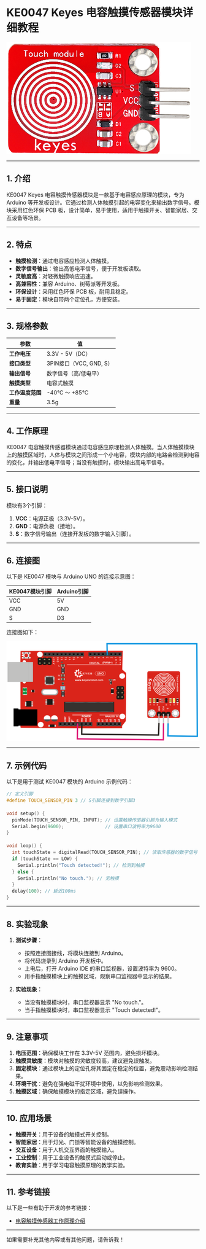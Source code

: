 # **KE0047 Keyes 电容触摸传感器模块详细教程**

![image-20250312160701434](media/image-20250312160701434.png)

---

## **1. 介绍**

KE0047 Keyes 电容触摸传感器模块是一款基于电容感应原理的模块，专为 Arduino 等开发板设计。它通过检测人体触摸引起的电容变化来输出数字信号。模块采用红色环保 PCB 板，设计简单，易于使用，适用于触摸开关、智能家居、交互设备等场景。

---

## **2. 特点**

- **触摸检测**：通过电容感应检测人体触摸。
- **数字信号输出**：输出高低电平信号，便于开发板读取。
- **灵敏度高**：对轻微触摸响应迅速。
- **高兼容性**：兼容 Arduino、树莓派等开发板。
- **环保设计**：采用红色环保 PCB 板，耐用且稳定。
- **易于固定**：模块自带两个定位孔，方便安装。

---

## **3. 规格参数**

| 参数            | 值                     |
|-----------------|------------------------|
| **工作电压**    | 3.3V - 5V（DC）        |
| **接口类型**    | 3PIN接口（VCC, GND, S） |
| **输出信号**    | 数字信号（高/低电平）  |
| **触摸类型**    | 电容式触摸             |
| **工作温度范围**| -40℃ ～ +85℃          |
| **重量**        | 3.5g                   |

---

## **4. 工作原理**

KE0047 电容触摸传感器模块通过电容感应原理检测人体触摸。当人体触摸模块上的触摸区域时，人体与模块之间形成一个小电容，模块内部的电路会检测到电容的变化，并输出低电平信号；当没有触摸时，模块输出高电平信号。

---

## **5. 接口说明**

模块有3个引脚：
1. **VCC**：电源正极（3.3V-5V）。
2. **GND**：电源负极（接地）。
3. **S**：数字信号输出（连接开发板的数字输入引脚）。

---

## **6. 连接图**

以下是 KE0047 模块与 Arduino UNO 的连接示意图：

| KE0047模块引脚 | Arduino引脚 |
| -------------- | ----------- |
| VCC            | 5V          |
| GND            | GND         |
| S              | D3          |

连接图如下：

![image-20250312160713847](media/image-20250312160713847.png)

---

## **7. 示例代码**

以下是用于测试 KE0047 模块的 Arduino 示例代码：

```cpp
// 定义引脚
#define TOUCH_SENSOR_PIN 3 // S引脚连接到数字引脚3

void setup() {
  pinMode(TOUCH_SENSOR_PIN, INPUT); // 设置触摸传感器引脚为输入模式
  Serial.begin(9600);               // 设置串口波特率为9600
}

void loop() {
  int touchState = digitalRead(TOUCH_SENSOR_PIN); // 读取传感器的数字信号
  if (touchState == LOW) {
    Serial.println("Touch detected!"); // 检测到触摸
  } else {
    Serial.println("No touch."); // 无触摸
  }
  delay(100); // 延迟100ms
}
```

---

## **8. 实验现象**

1. **测试步骤**：
   - 按照连接图接线，将模块连接到 Arduino。
   - 将代码烧录到 Arduino 开发板中。
   - 上电后，打开 Arduino IDE 的串口监视器，设置波特率为 9600。
   - 用手指触摸模块上的触摸区域，观察串口监视器中显示的结果。

2. **实验现象**：
   - 当没有触摸模块时，串口监视器显示 "No touch."。
   - 当手指触摸模块时，串口监视器显示 "Touch detected!"。

---

## **9. 注意事项**

1. **电压范围**：确保模块工作在 3.3V-5V 范围内，避免损坏模块。
2. **触摸灵敏度**：模块对触摸的灵敏度较高，建议避免误触发。
3. **固定模块**：通过模块上的定位孔将其固定在稳定的位置，避免震动影响检测结果。
4. **环境干扰**：避免在强电磁干扰环境中使用，以免影响检测效果。
5. **触摸区域**：确保触摸模块的指定区域，避免误操作。

---

## **10. 应用场景**

- **触摸开关**：用于设备的触摸式开关控制。
- **智能家居**：用于灯光、门锁等智能设备的触摸控制。
- **交互设备**：用于人机交互界面的触摸输入。
- **工业控制**：用于工业设备的触摸式启动或停止。
- **教育实验**：用于学习电容触摸原理的教学实验。

---

## **11. 参考链接**

以下是一些有助于开发的参考链接：
- [电容触摸传感器工作原理介绍](https://en.wikipedia.org/wiki/Touch_sensor)

---

如果需要补充其他内容或有其他问题，请告诉我！
